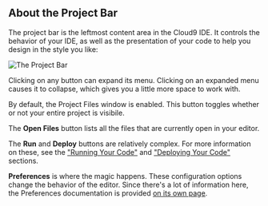 ## About the Project Bar

The project bar is the leftmost content area in the Cloud9 IDE. It controls the behavior of your IDE, as well as the presentation of your code to help you design in the style you like:

![The Project Bar](./images/project_bar.png)

Clicking on any button can expand its menu. Clicking on an expanded menu causes it to collapse, which gives you a little more space to work with.

By default, the Project Files window is enabled. This button toggles whether or not your entire project is visibile.

The **Open Files** button lists all the files that are currently open in your editor.

The **Run** and **Deploy** buttons are relatively complex. For more information on these, see the ["Running Your Code"](running_your_code.html) and ["Deploying Your Code"](deploying_your_code.html) sections.

**Preferences** is where the magic happens. These configuration options change the behavior of the editor. Since there's a lot of information here, the Preferences documentation is provided [on its own page](ide_preferences.html).